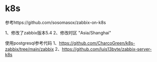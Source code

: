 # k8s

参考https://github.com/sosomasox/zabbix-on-k8s

1、修改了zabbix版本5.4
2、修改时区 "Asia/Shanghai"


使用postgresql参考代码 
1、https://github.com/CharcoGreen/k8s-zabbix/tree/main/zabbix
2、https://github.com/luis13byte/zabbix-server-k8s
